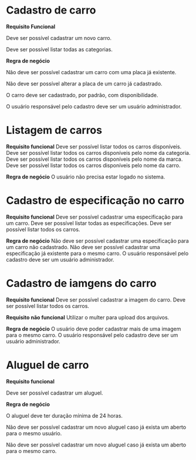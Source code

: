 # Cadastro de carro

**Requisito Funcional**

Deve ser possível cadastrar um novo carro.

Deve ser possível listar todas as categorias.

**Regra de negócio**

Não deve ser possível cadastrar um carro com uma placa já existente.

Não deve ser possível alterar a placa de um carro já cadastrado.

O carro deve ser cadastrado, por padrão, com disponibilidade.

O usuário responsável pelo cadastro deve ser um usuário administrador.


# Listagem de carros

**Requisito funcional**
Deve ser possível listar todos os carros disponíveis.
Deve ser possível listar todos os carros disponíveis pelo nome da categoria.
Deve ser possível listar todos os carros disponíveis pelo nome da marca.
Deve ser possível listar todos os carros disponíveis pelo nome da carro.

**Regra de negócio**
O usuário não precisa estar logado no sistema.


# Cadastro de especificação no carro

**Requisito funcional**
Deve ser possível cadastrar uma especificação para um carro.
Deve ser possível listar todas as especificações.
Deve ser possível listar todos os carros.

**Regra de negócio**
Não deve ser possível cadastrar uma especificação para um carro não cadastrado.
Não deve ser possível cadastrar uma especificação já existente para o mesmo carro.
O usuário responsável pelo cadastro deve ser um usuário administrador.


# Cadastro de iamgens do carro

**Requisito funcional**
Deve ser possível cadastrar a imagem do carro.
Deve ser possível listar todos os carros.

**Requisito não funcional**
Utilizar o multer para upload dos arquivos.

**Regra de negócio**
O usuário deve poder cadastrar mais de uma imagem para o mesmo carro.
O usuário responsável pelo cadastro deve ser um usuário administrador.


# Aluguel de carro

**Requisito funcional**

Deve ser possível cadastrar um aluguel.

**Regra de negócio**

O aluguel deve ter duração mínima de 24 horas.

Não deve ser possível cadastrar um novo aluguel caso já exista um aberto para o mesmo usuário.

Não deve ser possível cadastrar um novo aluguel caso já exista um aberto para o mesmo carro.